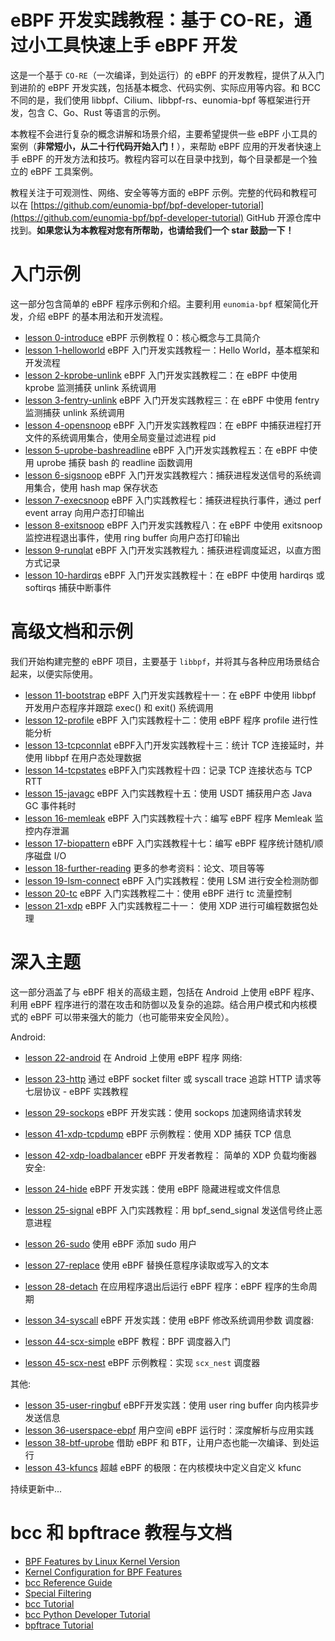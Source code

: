 # eBPF 开发实践教程：基于 CO-RE，通过小工具快速上手 eBPF 开发

这是一个基于 `CO-RE`（一次编译，到处运行）的 eBPF 的开发教程，提供了从入门到进阶的 eBPF 开发实践，包括基本概念、代码实例、实际应用等内容。和 BCC 不同的是，我们使用 libbpf、Cilium、libbpf-rs、eunomia-bpf 等框架进行开发，包含 C、Go、Rust 等语言的示例。

本教程不会进行复杂的概念讲解和场景介绍，主要希望提供一些 eBPF 小工具的案例（**非常短小，从二十行代码开始入门！**），来帮助 eBPF 应用的开发者快速上手 eBPF 的开发方法和技巧。教程内容可以在目录中找到，每个目录都是一个独立的 eBPF 工具案例。

教程关注于可观测性、网络、安全等等方面的 eBPF 示例。完整的代码和教程可以在 [https://github.com/eunomia-bpf/bpf-developer-tutorial](https://github.com/eunomia-bpf/bpf-developer-tutorial) GitHub 开源仓库中找到。**如果您认为本教程对您有所帮助，也请给我们一个 star 鼓励一下！**

# 入门示例

这一部分包含简单的 eBPF 程序示例和介绍。主要利用 `eunomia-bpf` 框架简化开发，介绍 eBPF 的基本用法和开发流程。

- [lesson 0-introduce](0-introduce/README.zh.md) eBPF 示例教程 0：核心概念与工具简介
- [lesson 1-helloworld](1-helloworld/README.zh.md) eBPF 入门开发实践教程一：Hello World，基本框架和开发流程
- [lesson 2-kprobe-unlink](2-kprobe-unlink/README.zh.md) eBPF 入门开发实践教程二：在 eBPF 中使用 kprobe 监测捕获 unlink 系统调用
- [lesson 3-fentry-unlink](3-fentry-unlink/README.zh.md) eBPF 入门开发实践教程三：在 eBPF 中使用 fentry 监测捕获 unlink 系统调用
- [lesson 4-opensnoop](4-opensnoop/README.zh.md) eBPF 入门开发实践教程四：在 eBPF 中捕获进程打开文件的系统调用集合，使用全局变量过滤进程 pid
- [lesson 5-uprobe-bashreadline](5-uprobe-bashreadline/README.zh.md) eBPF 入门开发实践教程五：在 eBPF 中使用  uprobe 捕获 bash 的 readline 函数调用
- [lesson 6-sigsnoop](6-sigsnoop/README.zh.md) eBPF 入门开发实践教程六：捕获进程发送信号的系统调用集合，使用 hash map 保存状态
- [lesson 7-execsnoop](7-execsnoop/README.zh.md) eBPF 入门实践教程七：捕获进程执行事件，通过 perf event array 向用户态打印输出
- [lesson 8-exitsnoop](8-exitsnoop/README.zh.md) eBPF 入门开发实践教程八：在 eBPF 中使用 exitsnoop 监控进程退出事件，使用 ring buffer 向用户态打印输出
- [lesson 9-runqlat](9-runqlat/README.zh.md) eBPF 入门开发实践教程九：捕获进程调度延迟，以直方图方式记录
- [lesson 10-hardirqs](10-hardirqs/README.zh.md) eBPF 入门开发实践教程十：在 eBPF 中使用 hardirqs 或 softirqs 捕获中断事件

# 高级文档和示例

我们开始构建完整的 eBPF 项目，主要基于 `libbpf`，并将其与各种应用场景结合起来，以便实际使用。

- [lesson 11-bootstrap](11-bootstrap/README.zh.md) eBPF 入门开发实践教程十一：在 eBPF 中使用 libbpf 开发用户态程序并跟踪 exec() 和 exit() 系统调用
- [lesson 12-profile](12-profile/README.zh.md) eBPF 入门实践教程十二：使用 eBPF 程序 profile 进行性能分析
- [lesson 13-tcpconnlat](13-tcpconnlat/README.zh.md) eBPF入门开发实践教程十三：统计 TCP 连接延时，并使用 libbpf 在用户态处理数据
- [lesson 14-tcpstates](14-tcpstates/README.zh.md) eBPF入门实践教程十四：记录 TCP 连接状态与 TCP RTT
- [lesson 15-javagc](15-javagc/README.zh.md) eBPF 入门实践教程十五：使用 USDT 捕获用户态 Java GC 事件耗时
- [lesson 16-memleak](16-memleak/README.zh.md) eBPF 入门实践教程十六：编写 eBPF 程序 Memleak 监控内存泄漏
- [lesson 17-biopattern](17-biopattern/README.zh.md) eBPF 入门实践教程十七：编写 eBPF 程序统计随机/顺序磁盘 I/O
- [lesson 18-further-reading](18-further-reading/README.zh.md) 更多的参考资料：论文、项目等等
- [lesson 19-lsm-connect](19-lsm-connect/README.zh.md) eBPF 入门实践教程：使用 LSM 进行安全检测防御
- [lesson 20-tc](20-tc/README.zh.md) eBPF 入门实践教程二十：使用 eBPF 进行 tc 流量控制
- [lesson 21-xdp](21-xdp/README.zh.md) eBPF 入门实践教程二十一： 使用 XDP 进行可编程数据包处理

# 深入主题

这一部分涵盖了与 eBPF 相关的高级主题，包括在 Android 上使用 eBPF 程序、利用 eBPF 程序进行的潜在攻击和防御以及复杂的追踪。结合用户模式和内核模式的 eBPF 可以带来强大的能力（也可能带来安全风险）。

Android:

- [lesson 22-android](22-android/README.zh.md) 在 Android 上使用 eBPF 程序
网络:

- [lesson 23-http](23-http/README.zh.md) 通过 eBPF socket filter 或 syscall trace 追踪 HTTP 请求等七层协议 - eBPF 实践教程
- [lesson 29-sockops](29-sockops/README.zh.md) eBPF 开发实践：使用 sockops 加速网络请求转发
- [lesson 41-xdp-tcpdump](41-xdp-tcpdump/README.zh.md) eBPF 示例教程：使用 XDP 捕获 TCP 信息
- [lesson 42-xdp-loadbalancer](42-xdp-loadbalancer/README.zh.md) eBPF 开发者教程： 简单的 XDP 负载均衡器
安全:

- [lesson 24-hide](24-hide/README.zh.md) eBPF 开发实践：使用 eBPF 隐藏进程或文件信息
- [lesson 25-signal](25-signal/README.zh.md) eBPF 入门实践教程：用 bpf_send_signal 发送信号终止恶意进程
- [lesson 26-sudo](26-sudo/README.zh.md) 使用 eBPF 添加 sudo 用户
- [lesson 27-replace](27-replace/README.zh.md) 使用 eBPF 替换任意程序读取或写入的文本
- [lesson 28-detach](28-detach/README.zh.md) 在应用程序退出后运行 eBPF 程序：eBPF 程序的生命周期
- [lesson 34-syscall](34-syscall/README.zh.md) eBPF 开发实践：使用 eBPF 修改系统调用参数
调度器:

- [lesson 44-scx-simple](44-scx-simple/README.zh.md) eBPF 教程：BPF 调度器入门
- [lesson 45-scx-nest](45-scx-nest/README.zh.md) eBPF 示例教程：实现 `scx_nest` 调度器

其他:

- [lesson 35-user-ringbuf](35-user-ringbuf/README.zh.md) eBPF开发实践：使用 user ring buffer 向内核异步发送信息
- [lesson 36-userspace-ebpf](36-userspace-ebpf/README.zh.md) 用户空间 eBPF 运行时：深度解析与应用实践
- [lesson 38-btf-uprobe](38-btf-uprobe/README.zh.md) 借助 eBPF 和 BTF，让用户态也能一次编译、到处运行
- [lesson 43-kfuncs](43-kfuncs/README.zh.md) 超越 eBPF 的极限：在内核模块中定义自定义 kfunc

持续更新中...

# bcc 和 bpftrace 教程与文档

- [BPF Features by Linux Kernel Version](bcc-documents/kernel-versions.md)
- [Kernel Configuration for BPF Features](bcc-documents/kernel_config.md)
- [bcc Reference Guide](bcc-documents/reference_guide.md)
- [Special Filtering](bcc-documents/special_filtering.md)
- [bcc Tutorial](bcc-documents/tutorial.md)
- [bcc Python Developer Tutorial](bcc-documents/tutorial_bcc_python_developer.md)
- [bpftrace Tutorial](bpftrace-tutorial/README.md)

